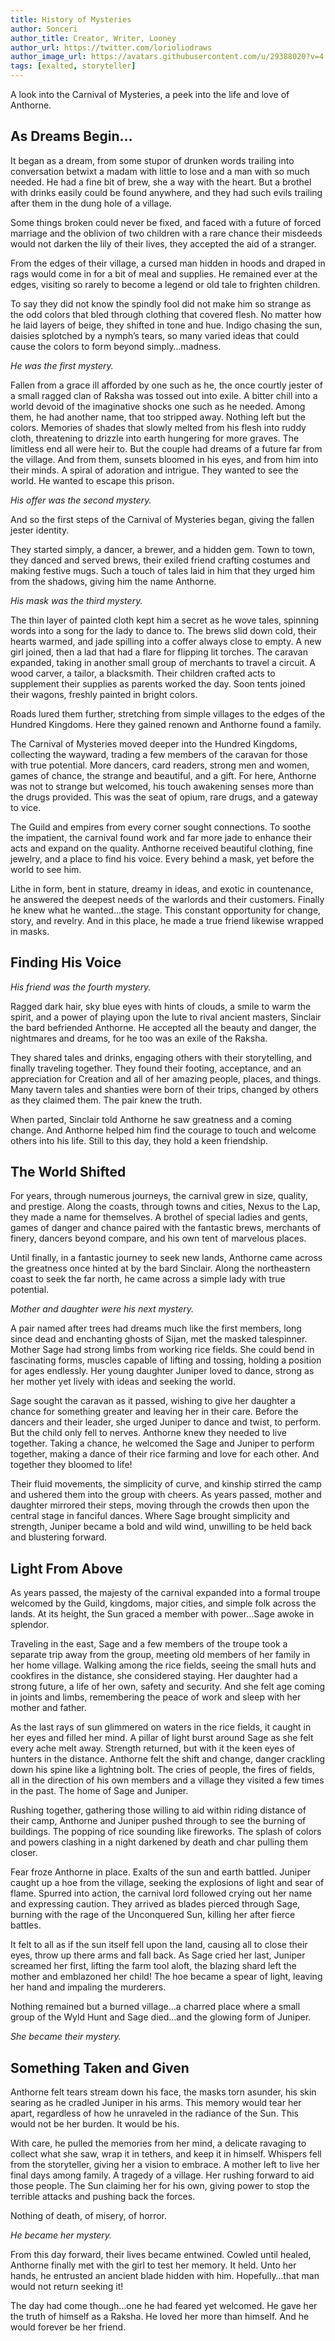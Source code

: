```yaml
---
title: History of Mysteries
author: Sonceri
author_title: Creator, Writer, Looney
author_url: https://twitter.com/lorioliodraws
author_image_url: https://avatars.githubusercontent.com/u/29388020?v=4
tags: [exalted, storyteller]
---
```


A look into the Carnival of Mysteries, a peek into the life and love of Anthorne.

<!--truncate-->


## As Dreams Begin…

It began as a dream, from some stupor of drunken words trailing into conversation betwixt a madam with little to lose and a man with so much needed. He had a fine bit of brew, she a way with the heart. But a brothel with drinks easily could be found anywhere, and they had such evils trailing after them in the dung hole of a village.

Some things broken could never be fixed, and faced with a future of forced marriage and the oblivion of two children with a rare chance their misdeeds would not darken the lily of their lives, they accepted the aid of a stranger.

From the edges of their village, a cursed man hidden in hoods and draped in rags would come in for a bit of meal and supplies. He remained ever at the edges, visiting so rarely to become a legend or old tale to frighten children.

To say they did not know the spindly fool did not make him so strange as the odd colors that bled through clothing that covered flesh. No matter how he laid layers of beige, they shifted in tone and hue. Indigo chasing the sun, daisies splotched by a nymph’s tears, so many varied ideas that could cause the colors to form beyond simply…madness.

*He was the first mystery.*

Fallen from a grace ill afforded by one such as he, the once courtly jester of a small ragged clan of Raksha was tossed out into exile. A bitter chill into a world devoid of the imaginative shocks one such as he needed. Among them, he had another name, that too stripped away. Nothing left but the colors. Memories of shades that slowly melted from his flesh into ruddy cloth, threatening to drizzle into earth hungering for more graves. The limitless end all were heir to. But the couple had dreams of a future far from the village. And from them, sunsets bloomed in his eyes, and from him into their minds. A spiral of adoration and intrigue. They wanted to see the world. He wanted to escape this prison.

*His offer was the second mystery.*

And so the first steps of the Carnival of Mysteries began, giving the fallen jester identity.

They started simply, a dancer, a brewer, and a hidden gem. Town to town, they danced and served brews, their exiled friend crafting costumes and making festive mugs. Such a touch of tales laid in him that they urged him from the shadows, giving him the name Anthorne.

*His mask was the third mystery.*

The thin layer of painted cloth kept him a secret as he wove tales, spinning words into a song for the lady to dance to. The brews slid down cold, their hearts warmed, and jade spilling into a coffer always close to empty. A new girl joined, then a lad that had a flare for flipping lit torches. The caravan expanded, taking in another small group of merchants to travel a circuit. A wood carver, a tailor, a blacksmith. Their children crafted acts to supplement their supplies as parents worked the day. Soon tents joined their wagons, freshly painted in bright colors.

Roads lured them further, stretching from simple villages to the edges of the Hundred Kingdoms. Here they gained renown and Anthorne found a family.

The Carnival of Mysteries moved deeper into the Hundred Kingdoms, collecting the wayward, trading a few members of the caravan for those with true potential. More dancers, card readers, strong men and women, games of chance, the strange and beautiful, and a gift. For here, Anthorne was not to strange but welcomed, his touch awakening senses more than the drugs provided. This was the seat of opium, rare drugs, and a gateway to vice.

The Guild and empires from every corner sought connections. To soothe the impatient, the carnival found work and far more jade to enhance their acts and expand on the quality. Anthorne received beautiful clothing, fine jewelry, and a place to find his voice. Every behind a mask, yet before the world to see him.

Lithe in form, bent in stature, dreamy in ideas, and exotic in countenance, he answered the deepest needs of the warlords and their customers. Finally he knew what he wanted…the stage. This constant opportunity for change, story, and revelry. And in this place, he made a true friend likewise wrapped in masks.

## Finding His Voice

*His friend was the fourth mystery.*

Ragged dark hair, sky blue eyes with hints of clouds, a smile to warm the spirit, and a power of playing upon the lute to rival ancient masters, Sinclair the bard befriended Anthorne. He accepted all the beauty and danger, the nightmares and dreams, for he too was an exile of the Raksha.

They shared tales and drinks, engaging others with their storytelling, and finally traveling together. They found their footing, acceptance, and an appreciation for Creation and all of her amazing people, places, and things. Many tavern tales and shanties were born of their trips, changed by others as they claimed them. The pair knew the truth.

When parted, Sinclair told Anthorne he saw greatness and a coming change. And Anthorne helped him find the courage to touch and welcome others into his life. Still to this day, they hold a keen friendship.

## The World Shifted

For years, through numerous journeys, the carnival grew in size, quality, and prestige. Along the coasts, through towns and cities, Nexus to the Lap, they made a name for themselves. A brothel of special ladies and gents, games of danger and chance paired with the fantastic brews, merchants of finery, dancers beyond compare, and his own tent of marvelous places.

Until finally, in a fantastic journey to seek new lands, Anthorne came across the greatness once hinted at by the bard Sinclair. Along the northeastern coast to seek the far north, he came across a simple lady with true potential.

*Mother and daughter were his next mystery.*

A pair named after trees had dreams much like the first members, long since dead and enchanting ghosts of Sijan, met the masked talespinner. Mother Sage had strong limbs from working rice fields. She could bend in fascinating forms, muscles capable of lifting and tossing, holding a position for ages endlessly. Her young daughter Juniper loved to dance, strong as her mother yet lively with ideas and seeking the world.

Sage sought the caravan as it passed, wishing to give her daughter a chance for something greater and leaving her in their care. Before the dancers and their leader, she urged Juniper to dance and twist, to perform. But the child only fell to nerves. Anthorne knew they needed to live together. Taking a chance, he welcomed the Sage and Juniper to perform together, making a dance of their rice farming and love for each other. And together they bloomed to life!

Their fluid movements, the simplicity of curve, and kinship stirred the camp and ushered them into the group with cheers. As years passed, mother and daughter mirrored their steps, moving through the crowds then upon the central stage in fanciful dances. Where Sage brought simplicity and strength, Juniper became a bold and wild wind, unwilling to be held back and blustering forward.

## Light From Above

As years passed, the majesty of the carnival expanded into a formal troupe welcomed by the Guild, kingdoms, major cities, and simple folk across the lands. At its height, the Sun graced a member with power…Sage awoke in splendor.

Traveling in the east, Sage and a few members of the troupe took a separate trip away from the group, meeting old members of her family in her home village. Walking among the rice fields, seeing the small huts and cookfires in the distance, she considered staying. Her daughter had a strong future, a life of her own, safety and security. And she felt age coming in joints and limbs, remembering the peace of work and sleep with her mother and father.

As the last rays of sun glimmered on waters in the rice fields, it caught in her eyes and filled her mind. A pillar of light burst around Sage as she felt every ache melt away. Strength returned, but with it the keen eyes of hunters in the distance. Anthorne felt the shift and change, danger crackling down his spine like a lightning bolt. The cries of people, the fires of fields, all in the direction of his own members and a village they visited a few times in the past. The home of Sage and Juniper.

Rushing together, gathering those willing to aid within riding distance of their camp, Anthorne and Juniper pushed through to see the burning of buildings. The popping of rice sounding like fireworks. The splash of colors and powers clashing in a night darkened by death and char pulling them closer.

Fear froze Anthorne in place. Exalts of the sun and earth battled. Juniper caught up a hoe from the village, seeking the explosions of light and sear of flame. Spurred into action, the carnival lord followed crying out her name and expressing caution. They arrived as blades pierced through Sage, burning with the rage of the Unconquered Sun, killing her after fierce battles.

It felt to all as if the sun itself fell upon the land, causing all to close their eyes, throw up there arms and fall back. As Sage cried her last, Juniper screamed her first, lifting the farm tool aloft, the blazing shard left the mother and emblazoned her child! The hoe became a spear of light, leaving her hand and impaling the murderers.

Nothing remained but a burned village…a charred place where a small group of the Wyld Hunt and Sage died…and the glowing form of Juniper.

*She became their mystery.*

## Something Taken and Given

Anthorne felt tears stream down his face, the masks torn asunder, his skin searing as he cradled Juniper in his arms. This memory would tear her apart, regardless of how he unraveled in the radiance of the Sun. This would not be her burden. It would be his.

With care, he pulled the memories from her mind, a delicate ravaging to collect what she saw, wrap it in tethers, and keep it in himself. Whispers fell from the storyteller, giving her a vision to embrace. A mother left to live her final days among family. A tragedy of a village. Her rushing forward to aid those people. The Sun claiming her for his own, giving power to stop the terrible attacks and pushing back the forces.

Nothing of death, of misery, of horror.

*He became her mystery.*

From this day forward, their lives became entwined. Cowled until healed, Anthorne finally met with the girl to test her memory. It held. Unto her hands, he entrusted an ancient blade hidden with him. Hopefully…that man would not return seeking it!

The day had come though…one he had feared yet welcomed. He gave her the truth of himself as a Raksha. He loved her more than himself. And he would forever be her friend.

